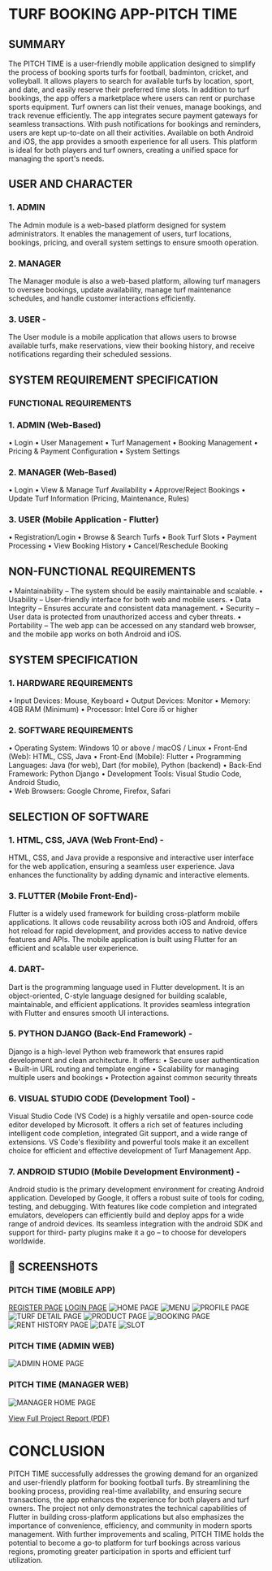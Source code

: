 # TURF BOOKING APP-PITCH TIME

## SUMMARY

The PITCH TIME is a user-friendly mobile application designed to simplify the process of 
booking sports turfs for football, badminton, cricket, and volleyball. It allows players to search for 
available turfs by location, sport, and date, and easily reserve their preferred time slots. In addition 
to turf bookings, the app offers a marketplace where users can rent or purchase sports equipment. 
Turf owners can list their venues, manage bookings, and track revenue efficiently. The app 
integrates secure payment gateways for seamless transactions. With push notifications for 
bookings and reminders, users are kept up-to-date on all their activities. Available on both Android 
and iOS, the app provides a smooth experience for all users. This platform is ideal for both players 
and turf owners, creating a unified space for managing the sport's needs.

## USER AND CHARACTER 

### 1. ADMIN 

The Admin module is a web-based platform designed for system administrators. It enables the 
management of users, turf locations, bookings, pricing, and overall system settings to ensure 
smooth operation.

### 2. MANAGER 

The Manager module is also a web-based platform, allowing turf managers to oversee bookings, 
update availability, manage turf maintenance schedules, and handle customer interactions 
efficiently.

### 3. USER -

The User module is a mobile application that allows users to browse available turfs, make 
reservations, view their booking history, and receive notifications regarding their scheduled 
sessions.

## SYSTEM REQUIREMENT SPECIFICATION 

 ### FUNCTIONAL REQUIREMENTS
 
### 1. ADMIN (Web-Based) 
• Login 
• User Management 
• Turf Management 
• Booking Management 
• Pricing & Payment Configuration 
• System Settings 
 
### 2. MANAGER (Web-Based) 
• Login 
• View & Manage Turf Availability 
• Approve/Reject Bookings 
• Update Turf Information (Pricing, Maintenance, Rules) 

### 3. USER (Mobile Application - Flutter) 
• Registration/Login 
• Browse & Search Turfs 
• Book Turf Slots 
• Payment Processing 
• View Booking History 
• Cancel/Reschedule Booking

## NON-FUNCTIONAL REQUIREMENTS

• Maintainability – The system should be easily maintainable and scalable. 
• Usability – User-friendly interface for both web and mobile users. 
• Data Integrity – Ensures accurate and consistent data management. 
• Security – User data is protected from unauthorized access and cyber threats. 
• Portability – The web app can be accessed on any standard web browser, and the mobile 
app works on both Android and iOS. 

 ## SYSTEM SPECIFICATION 
 
### 1. HARDWARE REQUIREMENTS 

• Input Devices: Mouse, Keyboard 
• Output Devices: Monitor 
• Memory: 4GB RAM (Minimum) 
• Processor: Intel Core i5 or higher 

### 2. SOFTWARE REQUIREMENTS 

• Operating System: Windows 10 or above / macOS / Linux 
• Front-End (Web): HTML, CSS, Java 
• Front-End (Mobile): Flutter 
• Programming Languages: Java (for web), Dart (for mobile), Python (backend) 
• Back-End Framework: Python Django 
• Development Tools: Visual Studio Code, Android Studio,  
• Web Browsers: Google Chrome, Firefox, Safari

## SELECTION OF SOFTWARE 

### 1. HTML, CSS, JAVA (Web Front-End) -
   
HTML, CSS, and Java provide a responsive and interactive user interface for the web application, 
ensuring a seamless user experience. Java enhances the functionality by adding dynamic and 
interactive elements.

### 3. FLUTTER (Mobile Front-End)- 

Flutter is a widely used framework for building cross-platform mobile applications. It allows code 
reusability across both iOS and Android, offers hot reload for rapid development, and provides 
access to native device features and APIs. The mobile application is built using Flutter for an 
efficient and scalable user experience. 
### 4. DART-

Dart is the programming language used in Flutter development. It is an object-oriented, C-style 
language designed for building scalable, maintainable, and efficient applications. It provides 
seamless integration with Flutter and ensures smooth UI interactions. 
### 5. PYTHON DJANGO (Back-End Framework) -

Django is a high-level Python web framework that ensures rapid development and clean 
architecture. It offers: 
• Secure user authentication 
• Built-in URL routing and template engine 
• Scalability for managing multiple users and bookings
• Protection against common security threats 
### 6. VISUAL STUDIO CODE (Development Tool) -

Visual Studio Code (VS Code) is a highly versatile and open-source code editor developed by 
Microsoft. It offers a rich set of features including intelligent code completion, integrated Git 
support, and a wide range of extensions. VS Code's flexibility and powerful tools make it an 
excellent choice for efficient and effective development of   Turf Management App.  
### 7. ANDROID STUDIO (Mobile Development Environment) -

Android studio is the primary development environment for creating Android application. 
Developed by Google, it offers a robust suite of tools for coding, testing, and debugging. With 
features like code completion and integrated emulators, developers can efficiently build and deploy 
apps for a wide range of android devices. Its seamless integration with the android SDK and 
support for third- party plugins make it a go – to choose for developers worldwide. 

## 📸 SCREENSHOTS

### PITCH TIME (MOBILE APP)

[REGISTER PAGE](https://github.com/user-attachments/assets/6acea19b-8cdf-4035-ba80-9e2a9b2ec270)
[LOGIN PAGE](https://github.com/user-attachments/assets/6f2cbdfe-ccf4-4062-91fd-578063f11412)
![HOME PAGE](https://github.com/user-attachments/assets/32c8ba8c-b1fb-47d2-94b5-d2f5479ffe76)
![MENU ](https://github.com/user-attachments/assets/71feca58-72da-4c4e-9378-0c6195b9fe0c)
![PROFILE PAGE](https://github.com/user-attachments/assets/3a63727e-e8a3-475b-b800-fd26f4227dc5)
![TURF DETAIL PAGE](https://github.com/user-attachments/assets/4990b979-4b46-4b34-be5a-09ef4dd4f737)
![PRODUCT PAGE](https://github.com/user-attachments/assets/ba81bf8e-2da3-4574-8ae2-9066bbfd6c7e)
![BOOKING PAGE](https://github.com/user-attachments/assets/95bc1a24-a63f-45aa-9f89-3ea1c39a86ce)
![RENT HISTORY PAGE](https://github.com/user-attachments/assets/647bb0bb-1ac5-4f14-8d69-8f6ffaae17df)
![DATE ](https://github.com/user-attachments/assets/30e3b70f-d6a6-490e-afd1-91a44dd68441)
![SLOT](https://github.com/user-attachments/assets/e8424cbb-0a28-4714-a365-424195c3b114)

### PITCH TIME (ADMIN WEB)
![ADMIN HOME PAGE](https://github.com/user-attachments/assets/a330e995-deff-41df-8ebf-107bb3d1219b)

### PITCH TIME (MANAGER WEB)
![MANAGER HOME PAGE](https://github.com/user-attachments/assets/42240b3b-4778-46da-a97f-1f7893ac5971)

[ View Full Project Report (PDF)](docs/AJASPITCHTIME.pdf)

# CONCLUSION

PITCH TIME successfully addresses the growing demand for an organized and user-friendly platform for booking football turfs. By streamlining the booking process, providing real-time availability, and ensuring secure transactions, the app enhances the experience for both players and turf owners. The project not only demonstrates the technical capabilities of Flutter in building cross-platform applications but also emphasizes the importance of convenience, efficiency, and community in modern sports management. With further improvements and scaling, PITCH TIME holds the potential to become a go-to platform for turf bookings across various regions, promoting greater participation in sports and efficient turf utilization.

